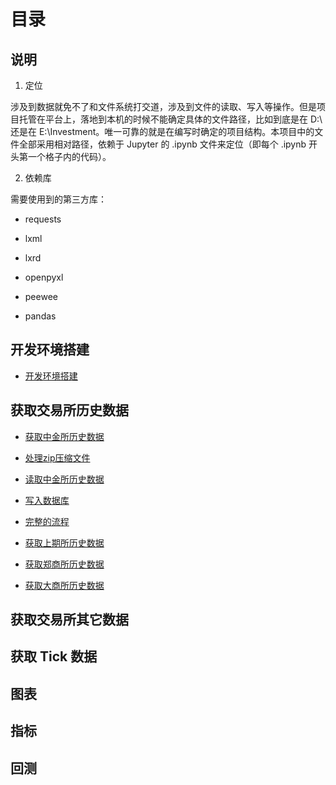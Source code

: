 # 目录


## 说明

1. 定位

涉及到数据就免不了和文件系统打交道，涉及到文件的读取、写入等操作。但是项目托管在平台上，落地到本机的时候不能确定具体的文件路径，比如到底是在 D:\ 还是在 E:\Investment。唯一可靠的就是在编写时确定的项目结构。本项目中的文件全部采用相对路径，依赖于 Jupyter 的 .ipynb 文件来定位（即每个 .ipynb 开头第一个格子内的代码）。

2. 依赖库

需要使用到的第三方库：

- requests

- lxml

- lxrd

- openpyxl

- peewee

- pandas

## 开发环境搭建

- [开发环境搭建](development_environment.md)

## 获取交易所历史数据

- [获取中金所历史数据](collect_data/download_cffex_history_data.ipynb)

- [处理zip压缩文件](collect_data/process_zip_files.ipynb)

- [读取中金所历史数据](collect_data/read_cffex_history_data.ipynb)

- [写入数据库](collect_data/save_to_database.ipynb)

- [完整的流程](collect_data/completed_flow.ipynb)

- [获取上期所历史数据](collect_data/download_shfe_history_data.ipynb)

- [获取郑商所历史数据](collect_data/download_czce_history_data.ipynb)

- [获取大商所历史数据](collect_data/download_dce_history_data.ipynb)

## 获取交易所其它数据

## 获取 Tick 数据

## 图表

## 指标

## 回测
